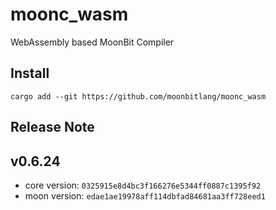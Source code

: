 # moonc_wasm

WebAssembly based MoonBit Compiler

## Install

```shell
cargo add --git https://github.com/moonbitlang/moonc_wasm
```

## Release Note

## v0.6.24

+ core version: `0325915e8d4bc3f166276e5344ff0887c1395f92`
+ moon version: `edae1ae19978aff114dbfad84681aa3ff728eed1`